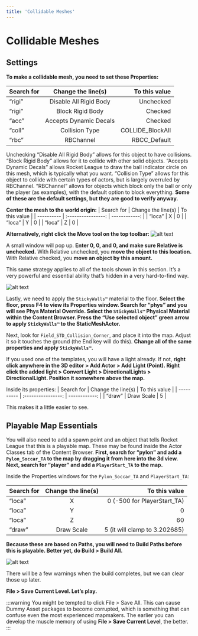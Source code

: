 ```yaml
---
title: 'Collidable Meshes'
---
```

# Collidable Meshes <Badge text="important" type="tip"/>

## Settings

**To make a collidable mesh, you need to set these Properties:**

| Search for |   Change the line(s)   |    To this value |
| ---------- | :--------------------: | ---------------: |
| “rigi”     | Disable All Rigid Body |        Unchecked |
| “rigi”     |    Block Rigid Body    |          Checked |
| “acc”      | Accepts Dynamic Decals |          Checked |
| “coll”     |     Collision Type     | COLLIDE_BlockAll |
| “rbc”      |       RBChannel        |     RBCC_Default |

Unchecking “Disable All Rigid Body” allows for this object to have collisions. “Block Rigid Body” allows for it to collide with other solid objects. “Accepts Dynamic Decals” allows Rocket League to draw the ball indicator circle on this mesh, which is typically what you want. “Collision Type” allows for this object to collide with certain types of actors, but is largely overruled by RBChannel. “RBChannel” allows for objects which block only the ball or only the player (as examples), with the default option to block everything. **Some of these are the default settings, but they are good to verify anyway.**

**Center the mesh to the world origin:**
| Search for | Change the line(s) | To this value |
| ---------- | :----------------: | ------------: |
| “loca”     |         X          |             0 |
| “loca”     |         Y          |             0 |
| “loca”     |         Z          |             0 |

**Alternatively, right click the Move tool on the top toolbar:** ![alt text](/images/udk/essential/image76.png)

A small window will pop up. **Enter 0, 0, and 0, and make sure Relative is unchecked.** With Relative unchecked, you **move the object to this location.** With Relative checked, you **move an object by this amount.**

This same strategy applies to all of the tools shown in this section. It’s a very powerful and essential ability that’s hidden in a very hard-to-find way.

![alt text](/images/udk/basics/image136.png "Let’s get sticky, together")

Lastly, we need to apply the `StickyWalls™` material to the floor. **Select the floor, press F4 to view its Properties window. Search for “phys” and you will see Phys Material Override. Select the `StickyWalls™` Physical Material within the Content Browser. Press the “Use selected object” green arrow to apply `StickyWalls™` to the StaticMeshActor.**

Next, look for `Field_STD_Collision_Corner`, and place it into the map. Adjust it so it touches the ground (the End key will do this). **Change all of the same properties and apply `StickyWalls™`.**

If you used one of the templates, you will have a light already. If not, **right click anywhere in the 3D editor > Add Actor > Add Light (Point). Right click the added light > Convert Light > DirectionalLights > DirectionalLight. Position it somewhere above the map.**

Inside its properties:
| Search for | Change the line(s) | To this value |
| ---------- | :----------------: | ------------: |
| “draw”     |     Draw Scale     |             5 |

This makes it a little easier to see.

## Playable Map Essentials

You will also need to add a spawn point and an object that tells Rocket League that this is a playable map. These may be found inside the Actor Classes tab of the Content Browser. **First, search for “pylon” and add a `Pylon_Soccar_TA` to the map by dragging it from here into the 3d view. Next, search for “player” and add a `PlayerStart_TA` to the map.**

Inside the Properties windows for the `Pylon_Soccar_TA` and `PlayerStart_TA`:

| Search for | Change the line(s) |                 To this value |
| ---------- | :----------------: | ----------------------------: |
| “loca”     |         X          |   0 (-500 for PlayerStart_TA) |
| “loca”     |         Y          |                             0 |
| “loca”     |         Z          |                            60 |
| “draw”     |     Draw Scale     | 5 (it will clamp to 3.202685) |

**Because these are based on Paths, you will need to Build Paths before this is playable. Better yet, do Build > Build All.**

![alt text](/images/udk/basics/image130.png "The next big hit")

There will be a few warnings when the build completes, but we can clear those up later.

**File > Save Current Level. Let’s play.**

:::warning
You might be tempted to click File > Save All. This can cause Dummy Asset packages to become corrupted, which is something that can confuse even the most experienced mapmakers. The earlier you can develop the muscle memory of using **File > Save Current Level**, the better.
:::
